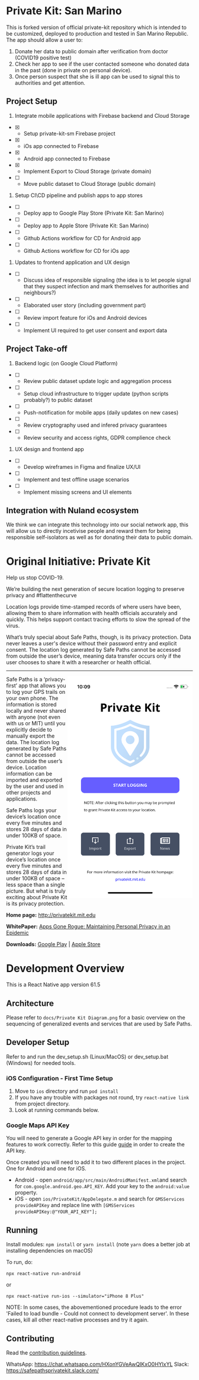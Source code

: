 # Private Kit: San Marino

This is forked version of official private-kit repository which is intended to be customized, deployed to production and tested in San Marino Republic. The app should allow a user to:

1. Donate her data to public domain after verification from doctor (COVID19 positive test)
1. Check her app to see if the user contacted someone who donated data in the past (done in private on personal device).
1. Once person suspect that she is ill app can be used to signal this to authorities and get attention.

## Project Setup

1. Integrate mobile applications with Firebase backend and Cloud Storage

- [x] - Setup private-kit-sm Firebase project
- [x] - iOs app connected to Firebase
- [x] - Android app connected to Firebase
- [x] - Implement Export to Cloud Storage (private domain)
- [ ] - Move public dataset to Cloud Storage (public domain)

1. Setup CI\CD pipeline and publish apps to app stores

- [ ] - Deploy app to Google Play Store (Private Kit: San Marino)
- [ ] - Deploy app to Apple Store (Private Kit: San Marino)
- [ ] - Github Actions workflow for CD for Android app
- [ ] - Github Actions workflow for CD for iOs app

1. Updates to frontend application and UX design

- [ ] - Discuss idea of responsible signaling (the idea is to let people signal that they suspect infection and mark themselves for authorities and neighbours?)
- [ ] - Elaborated user story (including government part)
- [ ] - Review import feature for iOs and Android devices
- [ ] - Implement UI required to get user consent and export data

## Project Take-off

1. Backend logic (on Google Cloud Platform)

- [ ] - Review public dataset update logic and aggregation process
- [ ] - Setup cloud infrastructure to trigger update (python scripts probably?) to public dataset
- [ ] - Push-notification for mobile apps (daily updates on new cases)
- [ ] - Review cryptography used and infered privacy guarantees
- [ ] - Review security and access rights, GDPR complience check

1. UX design and frontend app

- [ ] - Develop wireframes in Figma and finalize UX/UI
- [ ] - Implement and test offline usage scenarios
- [ ] - Implement missing screens and UI elements

## Integration with Nuland ecosystem

We think we can integrate this technology into our social network app, this will allow us to directly incetivise people and reward them for being responsible self-isolators as well as for donating their data to public domain.

# Original Initiative: Private Kit

Help us stop COVID-19.

We’re building the next generation of secure location logging to preserve privacy and #flattenthecurve

Location logs provide time-stamped records of where users have been, allowing them to share information with health officials accurately and quickly. This helps support contact tracing efforts to slow the spread of the virus.

What’s truly special about Safe Paths, though, is its privacy protection. Data never leaves a user's device without their password entry and explicit consent. The location log generated by Safe Paths cannot be accessed from outside the user’s device, meaning data transfer occurs only if the user chooses to share it with a researcher or health official.

---

<img align="right" src="./assets/PreviewUI.png" data-canonical-src="./assets/PreviewUI.png"/>

Safe Paths is a ‘privacy-first’ app that allows you to log your GPS trails on your own phone. The information is stored locally and never shared with anyone (not even with us or MIT) until you explicitly decide to manually export the data. The location log generated by Safe Paths cannot be accessed from outside the user’s device. Location information can be imported and exported by the user and used in other projects and applications.

Safe Paths logs your device’s location once every five minutes and stores 28 days of data in under 100KB of space.

Private Kit’s trail generator logs your device’s location once every five minutes and stores 28 days of data in under 100KB of space – less space than a single picture. But what is truly exciting about Private Kit is its privacy protection.

**Home page:** http://privatekit.mit.edu

**WhitePaper:** [Apps Gone Rogue: Maintaining Personal Privacy in an Epidemic](https://drive.google.com/file/d/1nwOR4drE3YdkCkyy_HBd6giQPPhLEkRc/view?usp=sharing)

**Downloads:** [Google Play](https://play.google.com/store/apps/details?id=edu.mit.privatekit) | [Apple Store](https://apps.apple.com/us/app/private-kit-prototype/id1501903733)

# Development Overview

This is a React Native app version 61.5

## Architecture

Please refer to `docs/Private Kit Diagram.png` for a basic overview on the sequencing of generalized events and services that are used by Safe Paths.

## Developer Setup

Refer to and run the dev_setup.sh (Linux/MacOS) or dev_setup.bat (Windows) for needed tools.

### iOS Configuration - First Time Setup

1. Move to `ios` directory and run `pod install`
2. If you have any trouble with packages not round, try `react-native link` from project directory.
3. Look at running commands below.

### Google Maps API Key

You will need to generate a Google API key in order for the mapping features to work correctly. Refer to this guide [guide](https://developers.google.com/maps/documentation/ios-sdk/get-api-key) in order to create the API key.

Once created you will need to add it to two different places in the project. One for Android and one for iOS.

- Android - open `android/app/src/main/AndroidManifest.xml`and search for `com.google.android.geo.API_KEY`. Add your key to the `android:value` property.
- iOS - open `ios/PrivateKit/AppDelegate.m` and search for `GMSServices provideAPIKey` and replace line with `[GMSServices provideAPIKey:@"YOUR_API_KEY"];`

## Running

Install modules:
`npm install` or `yarn install` (note `yarn` does a better job at installing dependencies on macOS)

To run, do:

```
npx react-native run-android
```

or

```
npx react-native run-ios --simulator="iPhone 8 Plus"
```

NOTE: In some cases, the abovementioned procedure leads to the error 'Failed to load bundle - Could not connect to development server'. In these cases, kill all other react-native processes and try it again.

## Contributing

Read the [contribution guidelines](CONTRIBUTING.md).

WhatsApp: https://chat.whatsapp.com/HXonYGVeAwQIKxO0HYlxYL
Slack: https://safepathsprivatekit.slack.com/
